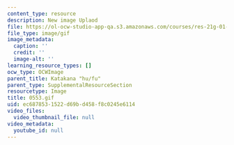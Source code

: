 ```yaml
---
content_type: resource
description: New image Uplaod
file: https://ol-ocw-studio-app-qa.s3.amazonaws.com/courses/res-21g-01-kana-spring-2010/ec6878531522d69bd458f8c0245e6114_0553.gif
file_type: image/gif
image_metadata:
  caption: ''
  credit: ''
  image-alt: ''
learning_resource_types: []
ocw_type: OCWImage
parent_title: Katakana "hu/fu"
parent_type: SupplementalResourceSection
resourcetype: Image
title: 0553.gif
uid: ec687853-1522-d69b-d458-f8c0245e6114
video_files:
  video_thumbnail_file: null
video_metadata:
  youtube_id: null
---
```

